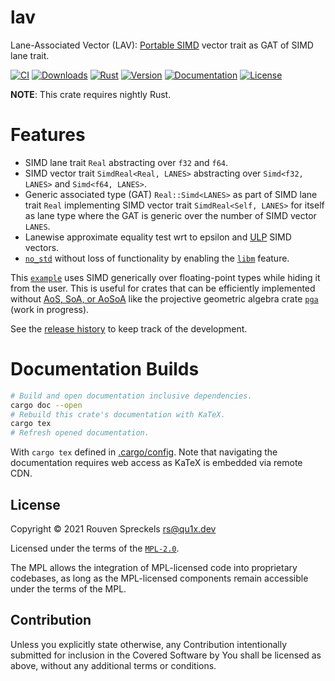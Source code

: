 # lav

Lane-Associated Vector (LAV): [Portable SIMD] vector trait as GAT of SIMD lane trait.

[![CI][]](https://github.com/qu1x/lav/actions/workflows/ci.yml)
[![Downloads][]](https://crates.io/crates/lav)
[![Rust][]](https://www.rust-lang.org)
[![Version][]](https://crates.io/crates/lav)
[![Documentation][]](https://docs.rs/lav)
[![License][]](https://mozilla.org/MPL)

[ci]: https://github.com/qu1x/lav/actions/workflows/ci.yml/badge.svg
[Downloads]: https://img.shields.io/crates/d/lav.svg
[Rust]: https://img.shields.io/badge/rust-nightly-orange.svg
[Version]: https://img.shields.io/crates/v/lav.svg
[Documentation]: https://docs.rs/lav/badge.svg
[License]: https://img.shields.io/crates/l/lav

**NOTE**: This crate requires nightly Rust.

# Features

  * SIMD lane trait `Real` abstracting over `f32` and `f64`.
  * SIMD vector trait `SimdReal<Real, LANES>` abstracting over `Simd<f32, LANES>` and
    `Simd<f64, LANES>`.
  * Generic associated type (GAT) `Real::Simd<LANES>` as part of SIMD lane trait `Real`
    implementing SIMD vector trait `SimdReal<Self, LANES>` for itself as lane type where the
    GAT is generic over the number of SIMD vector `LANES`.
  * Lanewise approximate equality test wrt to epsilon and [ULP] SIMD vectors.
  * [`no_std`] without loss of functionality by enabling the [`libm`] feature.

This [`example`] uses SIMD generically over floating-point types while hiding it from the user.
This is useful for crates that can be efficiently implemented without [AoS, SoA, or AoSoA] like
the projective geometric algebra crate [`pga`] (work in progress).

[Portable SIMD]: https://doc.rust-lang.org/nightly/core/simd/index.html
[`example`]: src/example/mod.rs
[`pga`]: https://docs.rs/pga
[`libm`]: https://docs.rs/libm
[`no_std`]: https://docs.rust-embedded.org/book/intro/no-std.html
[ULP]: https://en.wikipedia.org/wiki/Unit_in_the_last_place
[AoS, SoA, or AoSoA]: https://en.wikipedia.org/wiki/AoS_and_SoA

See the [release history] to keep track of the development.

[release history]: RELEASES.md

# Documentation Builds

```sh
# Build and open documentation inclusive dependencies.
cargo doc --open
# Rebuild this crate's documentation with KaTeX.
cargo tex
# Refresh opened documentation.
```

With `cargo tex` defined in [.cargo/config](.cargo/config). Note that navigating the documentation
requires web access as KaTeX is embedded via remote CDN.

## License

Copyright © 2021 Rouven Spreckels <rs@qu1x.dev>

Licensed under the terms of the [`MPL-2.0`](LICENSES/MPL-2.0).

The MPL allows the integration of MPL-licensed code into proprietary codebases, as long as the
MPL-licensed components remain accessible under the terms of the MPL.

## Contribution

Unless you explicitly state otherwise, any Contribution intentionally submitted for inclusion in the
Covered Software by You shall be licensed as above, without any additional terms or conditions.
